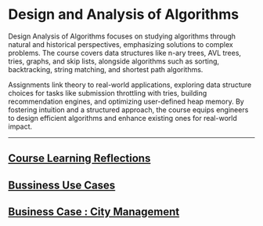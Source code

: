 # Design and Analysis of Algorithms

Design Analysis of Algorithms focuses on studying algorithms through natural and historical perspectives, emphasizing solutions to complex problems. The course covers data structures like n-ary trees, AVL trees, tries, graphs, and skip lists, alongside algorithms such as sorting, backtracking, string matching, and shortest path algorithms.

Assignments link theory to real-world applications, exploring data structure choices for tasks like submission throttling with tries, building recommendation engines, and optimizing user-defined heap memory. By fostering intuition and a structured approach, the course equips engineers to design efficient algorithms and enhance existing ones for real-world impact.

<hr>

## [Course Learning Reflections](Reflections.md)
## [Bussiness Use Cases](business.md)
## [Business Case : City Management](CityManagement.md) 
